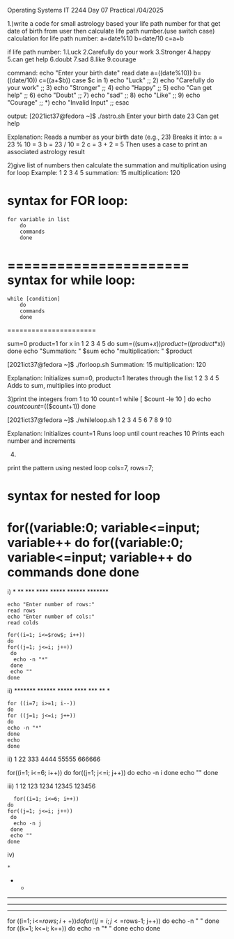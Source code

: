
Operating Systems IT 2244
Day 07 Practical
/04/2025

1.)write a code for small astrology based your life path number for that get date of birth from user then calculate life path number.(use switch case)
calculation for life path number:
a=date%10
b=date/10
c=a+b

if life path number:
1.Luck
2.Carefully do your work
3.Stronger
4.happy
5.can get help
6.doubt
7.sad
8.like
9.courage

command:
echo "Enter your birth date"
read date
a=$(($date%10))
b=$(($date/10))
c=$(($a+$b))
case $c in
        1) echo "Luck" ;;
        2) echo "Carefully do your work" ;;
        3) echo "Stronger" ;;
        4) echo "Happy" ;;
        5) echo "Can get help" ;;
        6) echo "Doubt" ;;
        7) echo "sad" ;;
        8) echo "Like" ;;
        9) echo "Courage" ;;
        *) echo "Invalid Input" ;;
esac


output:
[2021ict37@fedora ~]$ ./astro.sh
Enter your birth date
23
Can get help

Explanation:
Reads a number as your birth date (e.g., 23)
Breaks it into:
a = 23 % 10 = 3
b = 23 / 10 = 2
c = 3 + 2 = 5
Then uses a case to print an associated astrology result


2)give list of numbers then calculate the summation and multiplication using for loop
Example:
1 2 3 4 5 
summation: 15
multiplication: 120

syntax for FOR loop:
=====================
    for variable in list
        do 
        commands
        done
======================
syntax for while loop:
======================
    while [condition]
        do 
        commands
        done
======================

sum=0
product=1
for x in 1 2 3 4 5
        do
        sum=$(($sum+$x))
        product=$(($product*$x))
        done
echo "Summation: " $sum
echo "multiplication: " $product

[2021ict37@fedora ~]$ ./forloop.sh
Summation:  15
multiplication:  120

Explanation:
Initializes sum=0, product=1
Iterates through the list 1 2 3 4 5
Adds to sum, multiplies into product


3)print the integers from 1 to 10
count=1
while [ $count -le 10 ]
        do
        echo $count
        count=$(($count+1))
        done



[2021ict37@fedora ~]$ ./whileloop.sh
1
2
3
4
5
6
7
8
9
10

Explanation:
Initializes count=1
Runs loop until count reaches 10
Prints each number and increments

4)
print the pattern using nested loop
cols=7, rows=7;

syntax for nested for loop
==========================
for((variable:0; variable<=input; variable++
    do
    for((variable:0; variable<=input; variable++
     do
      commands
     done
    done
=================================


i)  *
    **
    ***
    ****
    *****
    ******
    *******

    echo "Enter number of rows:"
    read rows
    echo "Enter number of cols:"
    read colds

    for((i=1; i<=$row$; i++))
    do
    for((j=1; j<=i; j++))
     do
      echo -n "*"
     done
     echo ""
    done



ii) *******
    ******
    *****
    ****
    ***
    **
    *

    for ((i=7; i>=1; i--))
    do
    for ((j=1; j<=i; j++))
    do
    echo -n "*"
    done
    echo
    done

ii) 1
    22
    333
    4444
    55555
    666666

   for((i=1; i<=6; i++))
    do
    for((j=1; j<=i; j++))
     do
      echo -n i
     done
     echo ""
    done

iii) 1
     12
     123
     1234
     12345
     123456

      for((i=1; i<=6; i++))
    do
    for((j=1; j<=i; j++))
     do
      echo -n j
     done
     echo ""
    done

iv) 


    *
   * *
  * * *
 * * * *
* * * * * 

for ((i=1; i<=$rows; i++))
do
  for ((j=i; j<=$rows-1; j++))
  do
    echo -n " "
  done
  for ((k=1; k<=i; k++))
  do
    echo -n "* "
  done
  echo
done
    



